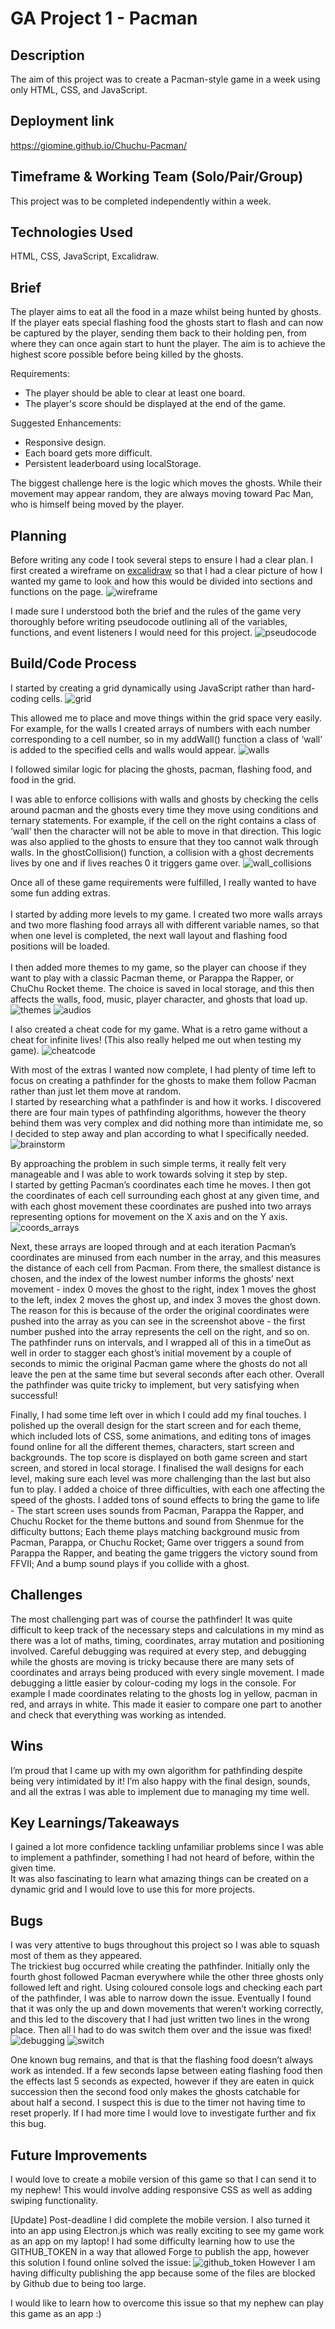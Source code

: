# GA Project 1 - Pacman

## Description

The aim of this project was to create a Pacman-style game in a week using only HTML, CSS, and JavaScript.


## Deployment link

https://giomine.github.io/Chuchu-Pacman/


## Timeframe & Working Team (Solo/Pair/Group)

This project was to be completed independently within a week.


## Technologies Used

HTML, CSS, JavaScript, Excalidraw.


## Brief

The player aims to eat all the food in a maze whilst being hunted by ghosts. If the player eats special flashing food the ghosts start to flash and can now be captured by the player, sending them back to their holding pen, from where they can once again start to hunt the player. The aim is to achieve the highest score possible before being killed by the ghosts.

Requirements:
* The player should be able to clear at least one board.
* The player's score should be displayed at the end of the game.

Suggested Enhancements:
* Responsive design.
* Each board gets more difficult.
* Persistent leaderboard using localStorage.

The biggest challenge here is the logic which moves the ghosts. While their movement may appear random, they are always moving toward Pac Man, who is himself being moved by the player.


## Planning

Before writing any code I took several steps to ensure I had a clear plan. I first created a wireframe on [excalidraw](https://www.excalidraw.com) so that I had a clear picture of how I wanted my game to look and how this would be divided into sections and functions on the page.
![wireframe](./readme_images/Picture1.png)

I made sure I understood both the brief and the rules of the game very thoroughly before writing pseudocode outlining all of the variables, functions, and event listeners I would need for this project.
![pseudocode](./readme_images/Picture2.png)


## Build/Code Process

I started by creating a grid dynamically using JavaScript rather than hard-coding cells.
![grid](./readme_images/Picture3.png)

This allowed me to place and move things within the grid space very easily. For example, for the walls I created arrays of numbers with each number corresponding to a cell number, so in my addWall() function a class of ‘wall’ is added to the specified cells and walls would appear.
![walls](./readme_images/Picture4.png)

I followed similar logic for placing the ghosts, pacman, flashing food, and food in the grid.

I was able to enforce collisions with walls and ghosts by checking the cells around pacman and the ghosts every time they move using conditions and ternary statements. For example, if the cell on the right contains a class of ‘wall’ then the character will not be able to move in that direction. This logic was also applied to the ghosts to ensure that they too cannot walk through walls. In the ghostCollision() function, a collision with a ghost decrements lives by one and if lives reaches 0 it triggers game over.
![wall_collisions](./readme_images/Picture5.png)

Once all of these game requirements were fulfilled, I really wanted to have some fun adding extras.<br><br>
I started by adding more levels to my game. I created two more walls arrays and two more flashing food arrays all with different variable names, so that when one level is completed, the next wall layout and flashing food positions will be loaded.<br><br> 
I then added more themes to my game, so the player can choose if they want to play with a classic Pacman theme, or Parappa the Rapper, or ChuChu Rocket theme. The choice is saved in local storage, and this then affects the walls, food, music, player character, and ghosts that load up.
![themes](./readme_images/Picture6.png)
![audios](./readme_images/Picture7.png)

I also created a cheat code for my game. What is a retro game without a cheat for infinite lives! (This also really helped me out when testing my game).
![cheatcode](./readme_images/Picture8.png)

With most of the extras I wanted now complete, I had plenty of time left to focus on creating a pathfinder for the ghosts to make them follow Pacman rather than just let them move at random.<br>
I started by researching what a pathfinder is and how it works. I discovered there are four main types of pathfinding algorithms, however the theory behind them was very complex and did nothing more than intimidate me, so I decided to step away and plan according to what I specifically needed.
![brainstorm](./readme_images/Picture9.jpg)
 
By approaching the problem in such simple terms, it really felt very manageable and I was able to work towards solving it step by step.<br> 
I started by getting Pacman’s coordinates each time he moves. I then got the coordinates of each cell surrounding each ghost at any given time, and with each ghost movement these coordinates are pushed into two arrays representing options for movement on the X axis and on the Y axis.
![coords_arrays](./readme_images/Picture10.png)

Next, these arrays are looped through and at each iteration Pacman’s coordinates are minused from each number in the array, and this measures the distance of each cell from Pacman. From there, the smallest distance is chosen, and the index of the lowest number informs the ghosts’ next movement - index 0 moves the ghost to the right, index 1 moves the ghost to the left, index 2 moves the ghost up, and index 3 moves the ghost down. The reason for this is because of the order the original coordinates were pushed into the array as you can see in the screenshot above - the first number pushed into the array represents the cell on the right, and so on. The pathfinder runs on intervals, and I wrapped all of this in a timeOut as well in order to stagger each ghost’s initial movement by a couple of seconds to mimic the original Pacman game where the ghosts do not all leave the pen at the same time but several seconds after each other. Overall the pathfinder was quite tricky to implement, but very satisfying when successful!

Finally, I had some time left over in which I could add my final touches.
I polished up the overall design for the start screen and for each theme, which included lots of CSS, some animations, and editing tons of images found online for all the different themes, characters, start screen and backgrounds.
The top score is displayed on both game screen and start screen, and stored in local storage.
I finalised the wall designs for each level, making sure each level was more challenging than the last but also fun to play.
I added a choice of three difficulties, with each one affecting the speed of the ghosts.
I added tons of sound effects to bring the game to life -
The start screen uses sounds from Pacman, Parappa the Rapper, and Chuchu Rocket for the theme buttons and sound from Shenmue for the difficulty buttons;
Each theme plays matching background music from Pacman, Parappa, or Chuchu Rocket;
Game over triggers a sound from Parappa the Rapper, and beating the game triggers the victory sound from FFVII;
And a bump sound plays if you collide with a ghost.


## Challenges

The most challenging part was of course the pathfinder! It was quite difficult to keep track of the necessary steps and calculations in my mind as there was a lot of maths, timing, coordinates, array mutation and positioning involved. Careful debugging was required at every step, and debugging while the ghosts are moving is tricky because there are many sets of coordinates and arrays being produced with every single movement. I made debugging a little easier by colour-coding my logs in the console. For example I made coordinates relating to the ghosts log in yellow, pacman in red, and arrays in white. This made it easier to compare one part to another and check that everything was working as intended.


## Wins

I’m proud that I came up with my own algorithm for pathfinding despite being very intimidated by it! I’m also happy with the final design, sounds, and all the extras I was able to implement due to managing my time well.


## Key Learnings/Takeaways

I gained a lot more confidence tackling unfamiliar problems since I was able to implement a pathfinder, something I had not heard of before, within the given time.<br>
It was also fascinating to learn what amazing things can be created on a dynamic grid and I would love to use this for more projects.


## Bugs

I was very attentive to bugs throughout this project so I was able to squash most of them as they appeared.<br>
The trickiest bug occurred while creating the pathfinder. Initially only the fourth ghost followed Pacman everywhere while the other three ghosts only followed left and right. Using coloured console logs and checking each part of the pathfinder, I was able to narrow down the issue. Eventually I found that it was only the up and down movements that weren’t working correctly, and this led to the discovery that I had just written two lines in the wrong place. Then all I had to do was switch them over and the issue was fixed!
![debugging](./readme_images/Picture11.png)
![switch](./readme_images/Picture12.png)

One known bug remains, and that is that the flashing food doesn’t always work as intended. If a few seconds lapse between eating flashing food then the effects last 5 seconds as expected, however if they are eaten in quick succession then the second food only makes the ghosts catchable for about half a second. I suspect this is due to the timer not having time to reset properly. If I had more time I would love to investigate further and fix this bug.


## Future Improvements

I would love to create a mobile version of this game so that I can send it to my nephew! This would involve adding responsive CSS as well as adding swiping functionality.

[Update]
Post-deadline I did complete the mobile version. I also turned it into an app using Electron.js which was really exciting to see my game work as an app on my laptop!
I had some difficulty learning how to use the GITHUB_TOKEN in a way that allowed Forge to publish the app, however this solution I found online solved the issue:
![github_token](./readme_images/Picture13.png)
However I am having difficulty publishing the app because some of the files are blocked by Github due to being too large.

I would like to learn how to overcome this issue so that my nephew can play this game as an app :)


